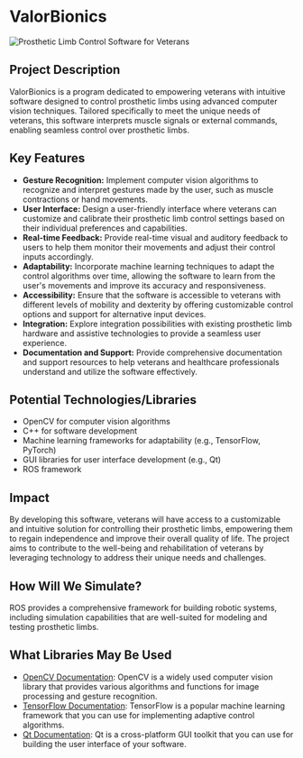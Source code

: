 # ValorBionics

![Prosthetic Limb Control Software for Veterans](https://your-image-url.com)

## Project Description

ValorBionics is a program dedicated to empowering veterans with intuitive software designed to control prosthetic limbs using advanced computer vision techniques. Tailored specifically to meet the unique needs of veterans, this software interprets muscle signals or external commands, enabling seamless control over prosthetic limbs.

## Key Features

- **Gesture Recognition:** Implement computer vision algorithms to recognize and interpret gestures made by the user, such as muscle contractions or hand movements.
- **User Interface:** Design a user-friendly interface where veterans can customize and calibrate their prosthetic limb control settings based on their individual preferences and capabilities.
- **Real-time Feedback:** Provide real-time visual and auditory feedback to users to help them monitor their movements and adjust their control inputs accordingly.
- **Adaptability:** Incorporate machine learning techniques to adapt the control algorithms over time, allowing the software to learn from the user's movements and improve its accuracy and responsiveness.
- **Accessibility:** Ensure that the software is accessible to veterans with different levels of mobility and dexterity by offering customizable control options and support for alternative input devices.
- **Integration:** Explore integration possibilities with existing prosthetic limb hardware and assistive technologies to provide a seamless user experience.
- **Documentation and Support:** Provide comprehensive documentation and support resources to help veterans and healthcare professionals understand and utilize the software effectively.

## Potential Technologies/Libraries

- OpenCV for computer vision algorithms
- C++ for software development
- Machine learning frameworks for adaptability (e.g., TensorFlow, PyTorch)
- GUI libraries for user interface development (e.g., Qt)
- ROS framework

## Impact

By developing this software, veterans will have access to a customizable and intuitive solution for controlling their prosthetic limbs, empowering them to regain independence and improve their overall quality of life. The project aims to contribute to the well-being and rehabilitation of veterans by leveraging technology to address their unique needs and challenges.

## How Will We Simulate?

ROS provides a comprehensive framework for building robotic systems, including simulation capabilities that are well-suited for modeling and testing prosthetic limbs.

## What Libraries May Be Used

- [OpenCV Documentation](https://opencv.org/): OpenCV is a widely used computer vision library that provides various algorithms and functions for image processing and gesture recognition.
- [TensorFlow Documentation](https://www.tensorflow.org/): TensorFlow is a popular machine learning framework that you can use for implementing adaptive control algorithms.
- [Qt Documentation](https://www.qt.io/): Qt is a cross-platform GUI toolkit that you can use for building the user interface of your software.


